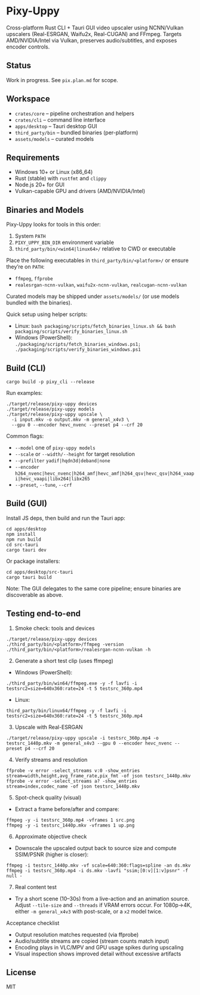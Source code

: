 # Pixy-Uppy

Cross-platform Rust CLI + Tauri GUI video upscaler using NCNN/Vulkan upscalers (Real-ESRGAN, Waifu2x, Real-CUGAN) and FFmpeg. Targets AMD/NVIDIA/Intel via Vulkan, preserves audio/subtitles, and exposes encoder controls.

## Status
Work in progress. See `pix.plan.md` for scope.

## Workspace
- `crates/core` – pipeline orchestration and helpers
- `crates/cli` – command line interface
- `apps/desktop` – Tauri desktop GUI
- `third_party/bin` – bundled binaries (per-platform)
- `assets/models` – curated models

## Requirements
- Windows 10+ or Linux (x86_64)
- Rust (stable) with `rustfmt` and `clippy`
- Node.js 20+ for GUI
- Vulkan-capable GPU and drivers (AMD/NVIDIA/Intel)

## Binaries and Models
Pixy-Uppy looks for tools in this order:
1. System `PATH`
2. `PIXY_UPPY_BIN_DIR` environment variable
3. `third_party/bin/<win64|linux64>/` relative to CWD or executable

Place the following executables in `third_party/bin/<platform>/` or ensure they’re on `PATH`:
- `ffmpeg`, `ffprobe`
- `realesrgan-ncnn-vulkan`, `waifu2x-ncnn-vulkan`, `realcugan-ncnn-vulkan`

Curated models may be shipped under `assets/models/` (or use models bundled with the binaries).

Quick setup using helper scripts:
- Linux: `bash packaging/scripts/fetch_binaries_linux.sh && bash packaging/scripts/verify_binaries_linux.sh`
- Windows (PowerShell): `./packaging/scripts/fetch_binaries_windows.ps1; ./packaging/scripts/verify_binaries_windows.ps1`

## Build (CLI)
```
cargo build -p pixy_cli --release
```

Run examples:
```
./target/release/pixy-uppy devices
./target/release/pixy-uppy models
./target/release/pixy-uppy upscale \
  -i input.mkv -o output.mkv -m general_x4v3 \
  --gpu 0 --encoder hevc_nvenc --preset p4 --crf 20
```

Common flags:
- `--model` one of `pixy-uppy models`
- `--scale` or `--width/--height` for target resolution
- `--prefilter` `yadif|hqdn3d|deband|none`
- `--encoder` `h264_nvenc|hevc_nvenc|h264_amf|hevc_amf|h264_qsv|hevc_qsv|h264_vaapi|hevc_vaapi|libx264|libx265`
- `--preset`, `--tune`, `--crf`

## Build (GUI)
Install JS deps, then build and run the Tauri app:
```
cd apps/desktop
npm install
npm run build
cd src-tauri
cargo tauri dev
```

Or package installers:
```
cd apps/desktop/src-tauri
cargo tauri build
```

Note: The GUI delegates to the same core pipeline; ensure binaries are discoverable as above.

## Testing end-to-end

1) Smoke check: tools and devices
```
./target/release/pixy-uppy devices
./third_party/bin/<platform>/ffmpeg -version
./third_party/bin/<platform>/realesrgan-ncnn-vulkan -h
```

2) Generate a short test clip (uses ffmpeg)
- Windows (PowerShell):
```
./third_party/bin/win64/ffmpeg.exe -y -f lavfi -i testsrc2=size=640x360:rate=24 -t 5 testsrc_360p.mp4
```
- Linux:
```
third_party/bin/linux64/ffmpeg -y -f lavfi -i testsrc2=size=640x360:rate=24 -t 5 testsrc_360p.mp4
```

3) Upscale with Real-ESRGAN
```
./target/release/pixy-uppy upscale -i testsrc_360p.mp4 -o testsrc_1440p.mkv -m general_x4v3 --gpu 0 --encoder hevc_nvenc --preset p4 --crf 20
```

4) Verify streams and resolution
```
ffprobe -v error -select_streams v:0 -show_entries stream=width,height,avg_frame_rate,pix_fmt -of json testsrc_1440p.mkv
ffprobe -v error -select_streams a? -show_entries stream=index,codec_name -of json testsrc_1440p.mkv
```

5) Spot-check quality (visual)
- Extract a frame before/after and compare:
```
ffmpeg -y -i testsrc_360p.mp4 -vframes 1 src.png
ffmpeg -y -i testsrc_1440p.mkv -vframes 1 up.png
```

6) Approximate objective check
- Downscale the upscaled output back to source size and compute SSIM/PSNR (higher is closer):
```
ffmpeg -i testsrc_1440p.mkv -vf scale=640:360:flags=spline -an ds.mkv
ffmpeg -i testsrc_360p.mp4 -i ds.mkv -lavfi "ssim;[0:v][1:v]psnr" -f null -
```

7) Real content test
- Try a short scene (10–30s) from a live-action and an animation source. Adjust `--tile-size` and `--threads` if VRAM errors occur. For 1080p→4K, either `-m general_x4v3` with post-scale, or a `x2` model twice.

Acceptance checklist
- Output resolution matches requested (via ffprobe)
- Audio/subtitle streams are copied (stream counts match input)
- Encoding plays in VLC/MPV and GPU usage spikes during upscaling
- Visual inspection shows improved detail without excessive artifacts

## License
MIT
